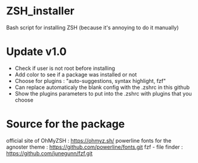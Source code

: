 # ZSH_installer
Bash script for installing ZSH (because it's annoying to do it manually)

# Update v1.0
- Check if user is not root before installing
- Add color to see if a package was installed or not
- Choose for plugins : "auto-suggestions, syntax highlight, fzf"
- Can replace automaticaly the blank config with the .zshrc in this github
- Show the plugins parameters to put into the .zshrc with plugins that you choose 


# Source for the package
official site of OhMyZSH : https://ohmyz.sh/
powerline fonts for the agnoster theme : https://github.com/powerline/fonts.git
fzf - file finder : https://github.com/junegunn/fzf.git
